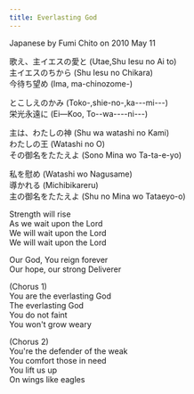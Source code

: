 ```yaml
---
title: Everlasting God
---
```

Japanese by Fumi Chito on 2010 May 11  

歌え、主イエスの愛と       (Utae,Shu Iesu no Ai to)  
主イエスのちから          (Shu Iesu no Chikara)  
今待ち望め               (Ima, ma-chinozome-)  

とこしえのかみ            (Toko-,shie-no-,ka---mi---)  
栄光永遠に               (Ei―Koo, To--wa----ni---)  

主は、わたしの神          (Shu wa watashi no Kami)  
わたしの王               (Watashi no O)   
その御名をたたえよ        (Sono Mina wo Ta-ta-e-yo)  

私を慰め                 (Watashi wo Nagusame)  
導かれる                 (Michibikareru)  
主の御名をたたえよ         (Shu no Mina wo Tataeyo-o)  

Strength will rise  
As we wait upon the Lord  
We will wait upon the Lord  
We will wait upon the Lord  

Our God, You reign forever  
Our hope, our strong Deliverer  

(Chorus 1)  
You are the everlasting God  
The everlasting God  
You do not faint  
You won't grow weary  

(Chorus 2)  
You're the defender of the weak  
You comfort those in need  
You lift us up  
On wings like eagles  
